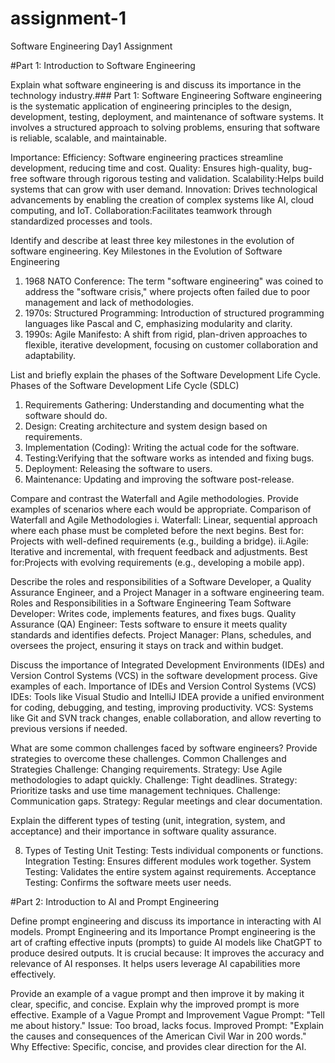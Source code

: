 # assignment-1
Software Engineering Day1 Assignment

#Part 1: Introduction to Software Engineering

Explain what software engineering is and discuss its importance in the technology industry.### Part 1: Software Engineering
Software engineering is the systematic application of engineering principles to the design, development, testing, deployment, and maintenance of software systems. It involves a structured approach to solving problems, ensuring that software is reliable, scalable, and maintainable.

Importance:
 Efficiency: Software engineering practices streamline development, reducing time and cost.
 Quality: Ensures high-quality, bug-free software through rigorous testing and validation.
 Scalability:Helps build systems that can grow with user demand.
Innovation: Drives technological advancements by enabling the creation of complex systems like AI, cloud computing, and IoT.
Collaboration:Facilitates teamwork through standardized processes and tools.


Identify and describe at least three key milestones in the evolution of software engineering.
Key Milestones in the Evolution of Software Engineering
1. 1968 NATO Conference: The term "software engineering" was coined to address the "software crisis," where projects often failed due to poor management and lack of methodologies.
2. 1970s: Structured Programming: Introduction of structured programming languages like Pascal and C, emphasizing modularity and clarity.
3. 1990s: Agile Manifesto: A shift from rigid, plan-driven approaches to flexible, iterative development, focusing on customer collaboration and adaptability.


List and briefly explain the phases of the Software Development Life Cycle.
Phases of the Software Development Life Cycle (SDLC)
1. Requirements Gathering: Understanding and documenting what the software should do.
2. Design: Creating architecture and system design based on requirements.
3. Implementation (Coding): Writing the actual code for the software.
4. Testing:Verifying that the software works as intended and fixing bugs.
5. Deployment: Releasing the software to users.
6. Maintenance: Updating and improving the software post-release.


Compare and contrast the Waterfall and Agile methodologies. Provide examples of scenarios where each would be appropriate.
Comparison of Waterfall and Agile Methodologies
i. Waterfall:
  Linear, sequential approach where each phase must be completed before the next begins.
    Best for: Projects with well-defined requirements (e.g., building a bridge).
ii.Agile:
Iterative and incremental, with frequent feedback and adjustments.
Best for:Projects with evolving requirements (e.g., developing a mobile app).

Describe the roles and responsibilities of a Software Developer, a Quality Assurance Engineer, and a Project Manager in a software engineering team.
Roles and Responsibilities in a Software Engineering Team
Software Developer: Writes code, implements features, and fixes bugs.
Quality Assurance (QA) Engineer: Tests software to ensure it meets quality standards and identifies defects.
Project Manager: Plans, schedules, and oversees the project, ensuring it stays on track and within budget.

Discuss the importance of Integrated Development Environments (IDEs) and Version Control Systems (VCS) in the software development process. Give examples of each.
Importance of IDEs and Version Control Systems (VCS)
IDEs: Tools like Visual Studio and IntelliJ IDEA provide a unified environment for coding, debugging, and testing, improving productivity.
VCS: Systems like Git and SVN track changes, enable collaboration, and allow reverting to previous versions if needed.

What are some common challenges faced by software engineers? Provide strategies to overcome these challenges.
Common Challenges and Strategies
Challenge:  Changing requirements.
Strategy: Use Agile methodologies to adapt quickly.
Challenge: Tight deadlines.
Strategy: Prioritize tasks and use time management techniques.
Challenge: Communication gaps.
Strategy: Regular meetings and clear documentation.


Explain the different types of testing (unit, integration, system, and acceptance) and their importance in software quality assurance.

 8. Types of Testing
Unit Testing: Tests individual components or functions.
Integration Testing: Ensures different modules work together.
System Testing: Validates the entire system against requirements.
Acceptance Testing:  Confirms the software meets user needs.


#Part 2: Introduction to AI and Prompt Engineering

Define prompt engineering and discuss its importance in interacting with AI models.
Prompt Engineering and its Importance
Prompt engineering is the art of crafting effective inputs (prompts) to guide AI models like ChatGPT to produce desired outputs. It is crucial because:
It improves the accuracy and relevance of AI responses.
It helps users leverage AI capabilities more effectively.


Provide an example of a vague prompt and then improve it by making it clear, specific, and concise. Explain why the improved prompt is more effective.
Example of a Vague Prompt and Improvement
Vague Prompt: "Tell me about history."
Issue: Too broad, lacks focus.
Improved Prompt: "Explain the causes and consequences of the American Civil War in 200 words."
Why Effective: Specific, concise, and provides clear direction for the AI.
